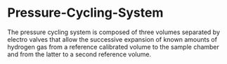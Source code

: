 # Pressure-Cycling-System
The pressure cycling system is composed of three volumes separated by electro valves that allow the successive expansion of known amounts of hydrogen gas from a reference calibrated volume to the sample chamber and from the latter to a second reference volume.
